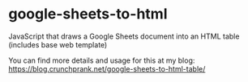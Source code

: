 # google-sheets-to-html
JavaScript that draws a Google Sheets document into an HTML table (includes base web template)

You can find more details and usage for this at my blog:
https://blog.crunchprank.net/google-sheets-to-html-table/
